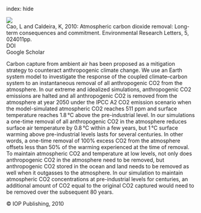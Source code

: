 index: hide

<div class="Citation">
    <div class="Citation-thumb CitationThumb-linked"  data-href="https://doi.org/10.1088/1748-9326/5/2/024011">
      <img src="https://static.claimspace.cloud/climate-study-static/refs/thumbs/12/Cao_and_Caldeira_2010-thumb.png" />
    </div>

  <div class="Citation-body">
    <div class="Citation-text">Cao, L and Caldeira, K, 2010: Atmospheric carbon dioxide removal: Long-term consequences and commitment. <span class="Article-journal">Environmental Research Letters, </span><span class="Article-volume">5, </span>024011pp.</div>
    <div class="Citation-links">
      <div class="CitationLink" data-href="https://doi.org/10.1088/1748-9326/5/2/024011">
        <div class="CitationLink-icon CitationLink-Doi"></div>
        <div class="CitationLink-text">DOI</div>
      </div>
      <div class="CitationLink" data-href="https://scholar.google.com/scholar?q=10.1088/1748-9326/5/2/024011">
        <div class="CitationLink-icon CitationLink-Scholar"></div>
        <div class="CitationLink-text">Google Scholar</div>
      </div>
    </div>
  </div>
</div>

Carbon capture from ambient air has been proposed as a mitigation strategy to counteract anthropogenic climate change. We use an Earth system model to investigate the response of the coupled climate–carbon system to an instantaneous removal of all anthropogenic CO2 from the atmosphere. In our extreme and idealized simulations, anthropogenic CO2 emissions are halted and all anthropogenic CO2 is removed from the atmosphere at year 2050 under the IPCC A2 CO2 emission scenario when the model-simulated atmospheric CO2 reaches 511 ppm and surface temperature reaches 1.8 °C above the pre-industrial level. In our simulations a one-time removal of all anthropogenic CO2 in the atmosphere reduces surface air temperature by 0.8 °C within a few years, but 1 °C surface warming above pre-industrial levels lasts for several centuries. In other words, a one-time removal of 100% excess CO2 from the atmosphere offsets less than 50% of the warming experienced at the time of removal. To maintain atmospheric CO2 and temperature at low levels, not only does anthropogenic CO2 in the atmosphere need to be removed, but anthropogenic CO2 stored in the ocean and land needs to be removed as well when it outgasses to the atmosphere. In our simulation to maintain atmospheric CO2 concentrations at pre-industrial levels for centuries, an additional amount of CO2 equal to the original CO2 captured would need to be removed over the subsequent 80 years.

<div class="Citation-copy">
&copy; IOP Publishing, 2010
</div>